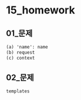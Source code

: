 # 15_homework

## 01_문제

```html
(a) 'name': name
(b) request
(c) context
```

## 02_문제

```python
templates
```

